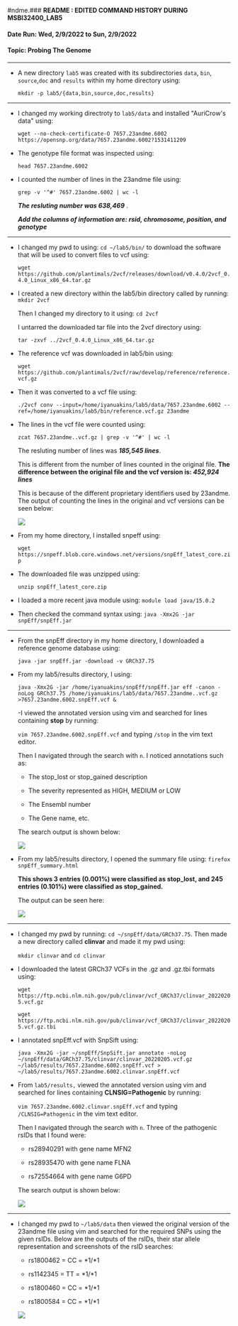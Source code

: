 #ndme.### __README : EDITED COMMAND HISTORY DURING MSBI32400_LAB5__
#### __Date Run: Wed, 2/9/2022 to Sun, 2/9/2022__
#### __Topic: Probing The Genome__

***
- A new directory `lab5` was created with its subdirectories `data`, `bin`, `source`,`doc` and `results` within my home directory using:

    `mkdir -p lab5/{data,bin,source,doc,results}`

***  
- I changed my working directroty to `lab5/data` and installed "AuriCrow's data" using:
    
    `wget --no-check-certificate-O 7657.23andme.6002 https://opensnp.org/data/7657.23andme.6002?1531411209`

- The genotype file format was inspected using:
    
    `head 7657.23andme.6002`

- I counted the number of lines in the 23andme file using: 
    
    `grep -v '^#' 7657.23andme.6002 | wc -l`
    
    ___The resluting number was 638,469___ .
    
    ___Add the columns of information are: rsid, chromosome, position, and genotype___

***
- I changed my pwd to using: `cd ~/lab5/bin/` to download the software that will be used to convert files to vcf using:

    `wget https://github.com/plantimals/2vcf/releases/download/v0.4.0/2vcf_0.4.0_Linux_x86_64.tar.gz` 
    
- I created a new directory within the lab5/bin directory called by running: `mkdir 2vcf`
  
  Then I changed my directory to it using: `cd 2vcf`

   I untarred the downloaded tar file into the 2vcf directory using:
   
   `tar -zxvf ../2vcf_0.4.0_Linux_x86_64.tar.gz`
   
- The reference vcf was downloaded in lab5/bin using:

    `wget https://github.com/plantimals/2vcf/raw/develop/reference/reference.vcf.gz`
    
- Then it was converted to a vcf file using:

    `./2vcf conv --input=/home/iyanuakins/lab5/data/7657.23andme.6002 --ref=/home/iyanuakins/lab5/bin/reference.vcf.gz 23andme`
    
- The lines in the vcf file were counted using: 
    
    `zcat 7657.23andme..vcf.gz | grep -v '^#' | wc -l`
    
    The resluting number of lines was ___185,545 lines___.
    
    This is different from the number of lines counted in the original file. __The difference between the original file and the vcf version is: _452,924 lines___
    
    This is because of the different proprietary identifiers used by 23andme. The output of counting the lines in the original and vcf versions can be seen below:
    
    ![](https://uchicago.box.com/shared/static/ort09wn8ms2q9ld8rz5jd8dzzut1rq21.png)
    
    
- From my home directory, I installed snpeff using:

    `wget https://snpeff.blob.core.windows.net/versions/snpEff_latest_core.zip`

- The downloaded file was unzipped using:

    `unzip snpEff_latest_core.zip`
    
- I loaded a more recent java module using: `module load java/15.0.2` 

- Then checked the command syntax using: `java -Xmx2G -jar snpEff/snpEff.jar`


***

- From the snpEff directory in my home directory, I downloaded a reference genome database using: 

    `java -jar snpEff.jar -download -v GRCh37.75`
    
- From my lab5/results directory, I using:

    `java -Xmx2G -jar /home/iyanuakins/snpEff/snpEff.jar eff -canon -noLog GRCh37.75 /home/iyanuakins/lab5/data/7657.23andme..vcf.gz >7657.23andme.6002.snpEff.vcf &`
   
   -I viewed the annotated version using vim and searched for lines containing __stop__ by running:

    `vim 7657.23andme.6002.snpEff.vcf` and typing `/stop` in the vim text editor.
    
    Then I navigated through the search with `n`. I noticed annotations such as:
    
    - The stop_lost or stop_gained description
    
    - The severity represented as HIGH, MEDIUM or LOW
    
    - The Ensembl number
    
    - The Gene name, etc.
    
    The search output is shown below:
    
    ![](https://uchicago.box.com/shared/static/z0p8gcvtql4dwt9shyaetvbw68ef6sb3.png)
   
   
- From my lab5/results directory, I opened the summary file using: `firefox snpEff_summary.html`
    
    __This shows 3 entries (0.001%) were classified as stop_lost, and 245 entries (0.101%) were classified as stop_gained.__
    
    The output can be seen here:
    
    ![](https://uchicago.box.com/shared/static/baidyxuo2efo5evrqek33dlvnd9hm5f0.png)

***
- I changed my pwd by running: `cd ~/snpEff/data/GRCh37.75`. Then made a new directory called __clinvar__ and made it my pwd using:

    `mkdir clinvar` and `cd clinvar`
    
- I downloaded the latest GRCh37 VCFs in the .gz and .gz.tbi formats using:

    `wget https://ftp.ncbi.nlm.nih.gov/pub/clinvar/vcf_GRCh37/clinvar_20220205.vcf.gz`

    `wget https://ftp.ncbi.nlm.nih.gov/pub/clinvar/vcf_GRCh37/clinvar_20220205.vcf.gz.tbi`

- I annotated snpEff.vcf with SnpSift using:

    `java -Xmx2G -jar ~/snpEff/SnpSift.jar annotate -noLog ~/snpEff/data/GRCh37.75/clinvar/clinvar_20220205.vcf.gz ~/lab5/results/7657.23andme.6002.snpEff.vcf > ~/lab5/results/7657.23andme.6002.clinvar.snpEff.vcf`

- From `lab5/results,` viewed the annotated version using vim and searched for lines containing __CLNSIG=Pathogenic__ by running:

    `vim 7657.23andme.6002.clinvar.snpEff.vcf` and typing `/CLNSIG=Pathogenic` in the vim text editor.
    
    Then I navigated through the search with `n`. Three of the pathogenic rsIDs that I found were:
    
    - rs28940291 with gene name MFN2
    
    - rs28935470 with gene name FLNA
    
    - rs72554664 with gene name G6PD
    
    The search output is shown below:
    
    ![](https://uchicago.box.com/shared/static/eg0j0ylhzlx481i82k6p26ci8stkqp87.png)
    
    
***

- I changed my pwd to `~/lab5/data` then viewed the original version of the 23andme file using vim and searched for the required SNPs using the given rsIDs. Below are the outputs of the rsIDs, their star allele representation and screenshots of the rsID searches: 

    - rs1800462 = CC = *1/*1
    
    - rs1142345 = TT = *1/*1
    
    - rs1800460 = CC = *1/*1
    
    - rs1800584 = CC = *1/*1

    ![](https://uchicago.box.com/shared/static/immchzcsxlij0limbf7uwgq88l1ybmbc.png)

